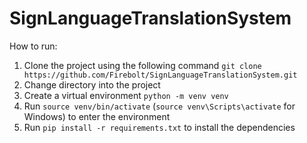 # SignLanguageTranslationSystem
How to run:
  1. Clone the project using the following command
     ```git clone https://github.com/Firebolt/SignLanguageTranslationSystem.git```
  2. Change directory into the project
  3. Create a virtual environment ```python -m venv venv```
  4. Run ```source venv/bin/activate``` (```source venv\Scripts\activate``` for Windows) to enter the environment
  5. Run ```pip install -r requirements.txt``` to install the dependencies
